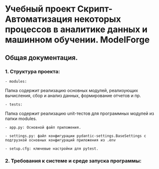 # **Учебный проект Скрипт-Автоматизация некоторых процессов в аналитике данных и машинном обучении. ModelForge**
## **Общая документация.**
### **1. Структура проекта:**
    - modules: 
Папка содержит реализацию основных модулей, реализующих вычисления, сбор и анализ данных, формирование отчетов и пр.
    
    - tests:
Папка содержит реализацию unit-тестов для программных модулей из папки modules.

    - app.py: Основной файл приложения.

    - settings.py: файл конфигурации pydantic-settings.BaseSettings с подгрузкой основных конфигураций приложения из .env

    - setup.cfg: ключевые настройки для pytest.

### **2. Требования к системе и среде запуска программы:**
